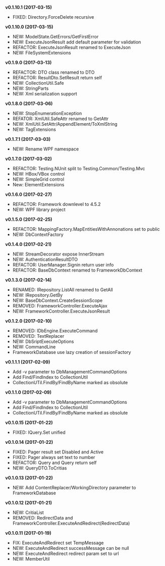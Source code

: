 **v0.1.10.1 (2017-03-15)**
* FIXED: Directory.ForceDelete recursive

**v0.1.10.0 (2017-03-15)**
* NEW: ModelState.GetErrors/GetFirstError
* NEW: ExecuteJsonResult add default parameter for validation
* REFACTOR: ExecuteJsonResult renamed to ExecuteJson
* NEW: FileSystemExtensions

**v0.1.9.0 (2017-03-13)**
* REFACTOR: DTO class renamed to DTO
* REFACTOR: ResultDto.SetResult return self
* NEW: CollectionUtil.Safe
* NEW: StringParts
* NEW: Xml serialization support

**v0.1.8.0 (2017-03-06)**
* NEW: StopEnumerationException
* REFATOR: XmlUtil.SafeAttr renamed to GetAttr
* NEW: XmlUtil.SetAttr/AppendElement/ToXmlString
* NEW: TagExtensions

**v0.1.7.1 (2017-03-03)**
* NEW: Rename WPF namespace

**v0.1.7.0 (2017-03-02)**
* REFACTOR: Testing.NUnit split to Testing.Common/Testing.Mvc
* NEW: HBox/VBox control
* NEW: SimpleGrid control
* New: ElementExtensions

**v0.1.6.0 (2017-02-27)**
* REFACTOR: Framework downlevel to 4.5.2
* NEW: WPF library project

**v0.1.5.0 (2017-02-25)**
* REFACTOR: MappingFactory.MapEntitiesWithAnnonations set to public
* NEW: DbContextFactory

**v0.1.4.0 (2017-02-21)**
* NEW: StreamDecorator expose InnerStream
* NEW: AuthenticationResultDTO
* REFACTOR: UserManager.Signin return user info
* REFACTOR: BaseDbContext renamed to FrameworkDbContext

**v0.1.3.0 (2017-02-14)**
* RENAMED: IRepository.ListAll renamed to GetAll
* NEW: IRepository.GetBy
* NEW: BaseDbContext.CreateSessionScope
* REMOVED: FrameworkController.ExecuteAjax
* NEW: FrameworkController.ExecuteJsonResult

**v0.1.2.0 (2017-02-10)**
* REMOVED: IDbEngine.ExecuteCommand
* REMOVED: TextReplacer
* NEW: DbSriptExecuteOptions
* NEW: CommandLine
* FrameworkDatabase use lazy creation of sessionFactory

**v0.1.1.1 (2017-02-09)**
* Add -v parameter to DbManagementCommandOptions
* Add Find/FindIndex to CollectionUtil
* CollectionUTil.FindBy/FindByName marked as obsolute

**v0.1.1.0 (2017-02-09)**
* Add -v parameter to DbManagementCommandOptions
* Add Find/FindIndex to CollectionUtil
* CollectionUTil.FindBy/FindByName marked as obsolute

**v0.1.0.15 (2017-01-22)**
* FIXED: IQuery<T>.Set unified

**v0.1.0.14 (2017-01-22)**
* FIXED: Pager result set Disabled and Active
* FIXED: Pager always set text to number
* REFACTOR: Query and Query<T> return self
* NEW: QueryDTO.ToCritias

**v0.1.0.13 (2017-01-22)**
* NEW: Add ContentReplacer/WorkingDirectory parameter to FrameworkDatabase

**v0.1.0.12 (2017-01-21)**
* NEW: CritiaList
* REMOVED: RedirectData and FrameworkController.ExecuteAndRedirect(RedirectData)

**v0.1.0.11 (2017-01-19)**
* FIX: ExecuteAndRedirect set TempMessage
* NEW: ExecuteAndRedirect successMessage can be null
* NEW: ExecuteAndRedirect redirect param set to url
* NEW: MemberUtil

